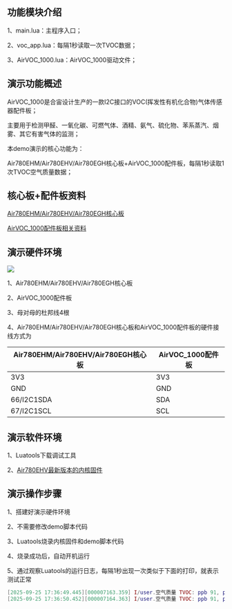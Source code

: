 ## 功能模块介绍

1、main.lua：主程序入口；

2、voc_app.lua：每隔1秒读取一次TVOC数据；

3、AirVOC_1000.lua：AirVOC_1000驱动文件；

## 演示功能概述

AirVOC_1000是合宙设计生产的一款I2C接口的VOC(挥发性有机化合物)气体传感器配件板；

主要用于检测甲醛、一氧化碳、可燃气体、酒精、氨气、硫化物、苯系蒸汽、烟雾、其它有害气体的监测；

本demo演示的核心功能为：

Air780EHM/Air780EHV/Air780EGH核心板+AirVOC_1000配件板，每隔1秒读取1次TVOC空气质量数据；


## 核心板+配件板资料

[Air780EHM/Air780EHV/Air780EGH核心板](https://docs.openluat.com/air780ehv/product/shouce/)

[AirVOC_1000配件板相关资料](https://docs.openluat.com/accessory/AirVOC_1000/)


## 演示硬件环境

![](https://docs.openluat.com/accessory/AirVOC_1000/image/connect_Air780ehv.jpg)

1、Air780EHM/Air780EHV/Air780EGH核心板

2、AirVOC_1000配件板

3、母对母的杜邦线4根

4、Air780EHM/Air780EHV/Air780EGH核心板和AirVOC_1000配件板的硬件接线方式为

| Air780EHM/Air780EHV/Air780EGH核心板 | AirVOC_1000配件板  |
| ------------ | ------------------ |
|     3V3     |         3V3        |
|     GND   |         GND        |
| 66/I2C1SDA |         SDA        |
| 67/I2C1SCL |         SCL        |


## 演示软件环境

1、Luatools下载调试工具

2、[Air780EHV最新版本的内核固件](https://docs.openluat.com/air780ehv/luatos/firmware/version/)


## 演示操作步骤

1、搭建好演示硬件环境

2、不需要修改demo脚本代码

3、Luatools烧录内核固件和demo脚本代码

4、烧录成功后，自动开机运行

5、通过观察Luatools的运行日志，每隔1秒出现一次类似于下面的打印，就表示测试正常

``` lua
[2025-09-25 17:36:49.445][000007163.359] I/user.空气质量 TVOC: ppb 91, ppm 0.091, 等级 1(优)
[2025-09-25 17:36:50.452][000007164.363] I/user.空气质量 TVOC: ppb 91, ppm 0.091, 等级 1(优)
